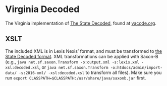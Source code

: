 # Virginia Decoded

The Virginia implementation of [The State Decoded](https://github.com/statedecoded/statedecoded/), found at [vacode.org](https://vacode.org/). 

## XSLT

The included XML is in Lexis Nexis’ format, and must be transformed to [the State Decoded format]((http://docs.statedecoded.com/xml-format.html).). XML transformations can be applied with Saxon-B (e.g., `java net.sf.saxon.Transform -o:output.xml -s:lexis.xml -xsl:decoded.xsl`, or `java net.sf.saxon.Transform -o:htdocs/admin/import-data/ -s:2016-xml/ -xsl:decoded.xsl` to transform all files). Make sure you run `export CLASSPATH=$CLASSPATH:/usr/share/java/saxonb.jar` first.
